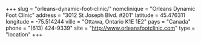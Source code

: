 +++
slug = "orleans-dynamic-foot-clinic/"
nomclinique = "Orleans Dynamic Foot Clinic"
address = "3012 St Joseph Blvd. #201"
latitude = 45.476311
longitude = -75.514244
ville = "Ottawa, Ontario K1E 1E2"
pays = "Canada"
phone = "(613) 424-9339"
site = "http://www.orleansfootclinic.com"
type = "location"
+++